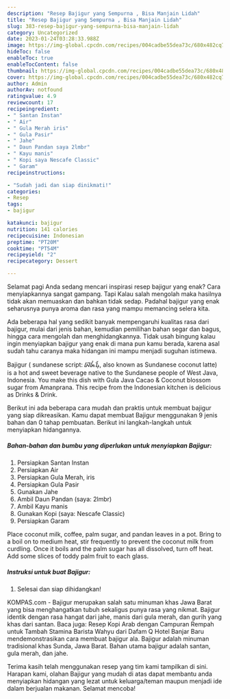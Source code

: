 ```yaml
---
description: "Resep Bajigur yang Sempurna , Bisa Manjain Lidah"
title: "Resep Bajigur yang Sempurna , Bisa Manjain Lidah"
slug: 383-resep-bajigur-yang-sempurna-bisa-manjain-lidah
category: Uncategorized
date: 2023-01-24T03:28:33.988Z
image: https://img-global.cpcdn.com/recipes/004cadbe55dea73c/680x482cq70/bajigur-foto-resep-utama.jpg
hideToc: false
enableToc: true
enableTocContent: false
thumbnail: https://img-global.cpcdn.com/recipes/004cadbe55dea73c/680x482cq70/bajigur-foto-resep-utama.jpg
cover: https://img-global.cpcdn.com/recipes/004cadbe55dea73c/680x482cq70/bajigur-foto-resep-utama.jpg
author: Admin
authorAv: notfound
ratingvalue: 4.9
reviewcount: 17
recipeingredient:
- " Santan Instan"
- " Air"
- " Gula Merah iris"
- " Gula Pasir"
- " Jahe"
- " Daun Pandan saya 2lmbr"
- " Kayu manis"
- " Kopi saya Nescafe Classic"
- " Garam"
recipeinstructions:

- "Sudah jadi dan siap dinikmati!"
categories:
- Resep
tags:
- bajigur

katakunci: bajigur 
nutrition: 141 calories
recipecuisine: Indonesian
preptime: "PT20M"
cooktime: "PT54M"
recipeyield: "2"
recipecategory: Dessert

---
```



Selamat pagi Anda sedang mencari inspirasi resep bajigur yang enak? Cara menyiapkannya sangat gampang. Tapi Kalau salah mengolah maka hasilnya tidak akan memuaskan dan bahkan tidak sedap. Padahal bajigur yang enak seharusnya punya aroma dan rasa yang mampu memancing selera kita.


Ada beberapa hal yang sedikit banyak mempengaruhi kualitas rasa dari bajigur, mulai dari jenis bahan, kemudian pemilihan bahan segar dan bagus, hingga cara mengolah dan menghidangkannya. Tidak usah bingung kalau ingin menyiapkan bajigur yang enak di mana pun kamu berada, karena asal sudah tahu caranya maka hidangan ini mampu menjadi suguhan istimewa.

Bajigur ( sundanese script: ᮘᮏᮤᮍᮥᮁ, also known as Sundanese coconut latte) is a hot and sweet beverage native to the Sundanese people of West Java, Indonesia. You make this dish with Gula Java Cacao &amp; Coconut blossom sugar from Amanprana. This recipe from the Indonesian kitchen is delicious as Drinks &amp; Drink.


Berikut ini ada beberapa cara mudah dan praktis untuk membuat bajigur yang siap dikreasikan. Kamu dapat membuat Bajigur menggunakan 9 jenis bahan dan 0 tahap pembuatan. Berikut ini langkah-langkah untuk menyiapkan hidangannya.

<!--inarticleads1-->

##### Bahan-bahan dan bumbu yang diperlukan untuk menyiapkan Bajigur:

1. Persiapkan  Santan Instan
1. Persiapkan  Air
1. Persiapkan  Gula Merah, iris
1. Persiapkan  Gula Pasir
1. Gunakan  Jahe
1. Ambil  Daun Pandan (saya: 2lmbr)
1. Ambil  Kayu manis
1. Gunakan  Kopi (saya: Nescafe Classic)
1. Persiapkan  Garam


Place coconut milk, coffee, palm sugar, and pandan leaves in a pot. Bring to a boil on to medium heat, stir frequently to prevent the coconut milk from curdling. Once it boils and the palm sugar has all dissolved, turn off heat. Add some slices of toddy palm fruit to each glass. 

<!--inarticleads2-->

##### Instruksi untuk buat Bajigur:


1. Selesai dan siap dihidangkan!

KOMPAS.com - Bajigur merupakan salah satu minuman khas Jawa Barat yang bisa menghangatkan tubuh sekaligus punya rasa yang nikmat. Bajigur identik dengan rasa hangat dari jahe, manis dari gula merah, dan gurih yang khas dari santan. Baca juga: Resep Kopi Arab dengan Campuran Rempah untuk Tambah Stamina Barista Wahyu dari Dafam Q Hotel Banjar Baru mendemonstrasikan cara membuat bajigur ala. Bajigur adalah minuman tradisional khas Sunda, Jawa Barat. Bahan utama bajigur adalah santan, gula merah, dan jahe. 

Terima kasih telah menggunakan resep yang tim kami tampilkan di sini. Harapan kami, olahan Bajigur yang mudah di atas dapat membantu anda menyiapkan hidangan yang lezat untuk keluarga/teman maupun menjadi ide dalam berjualan makanan. Selamat mencoba!
